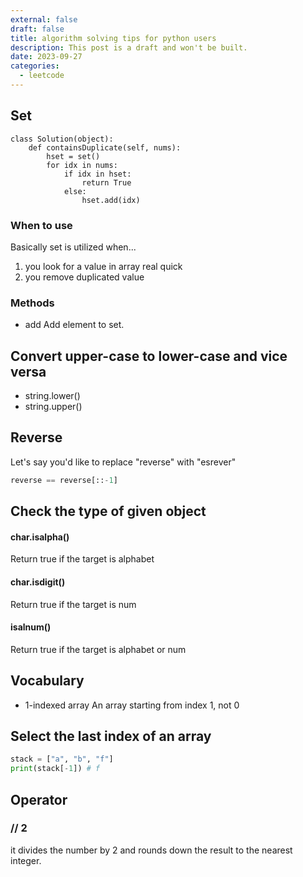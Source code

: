 ```yaml
---
external: false
draft: false
title: algorithm solving tips for python users
description: This post is a draft and won't be built.
date: 2023-09-27
categories:
  - leetcode
---
```


## Set

```
class Solution(object):
    def containsDuplicate(self, nums):
        hset = set()
        for idx in nums:
            if idx in hset:
                return True
            else:
                hset.add(idx)
```

### When to use

Basically set is utilized when...

1. you look for a value in array real quick
2. you remove duplicated value

### Methods

- add
  Add element to set.

## Convert upper-case to lower-case and vice versa

- string.lower()
- string.upper()

## Reverse

Let's say you'd like to replace "reverse" with "esrever"

```python
reverse == reverse[::-1]
```

## Check the type of given object

#### char.isalpha()

Return true if the target is alphabet

#### char.isdigit()

Return true if the target is num

#### isalnum()

Return true if the target is alphabet or num

## Vocabulary

- 1-indexed array
  An array starting from index 1, not 0

## Select the last index of an array

```python
stack = ["a", "b", "f"]
print(stack[-1]) # f
```

## Operator

### // 2

it divides the number by 2 and rounds down the result to the nearest integer.
